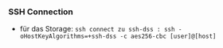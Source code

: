 ### SSH Connection
* für das Storage:
`ssh connect zu ssh-dss : ssh -oHostKeyAlgorithms=+ssh-dss -c aes256-cbc [user]@[host]`
